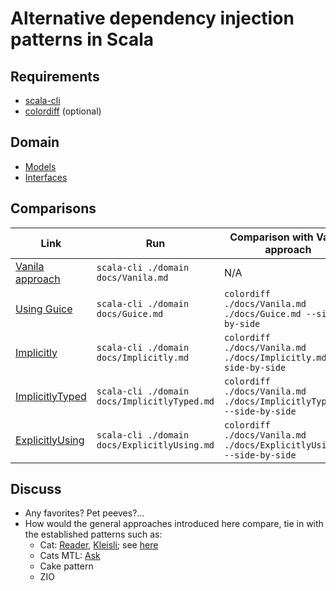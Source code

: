 # Alternative dependency injection patterns in Scala

## Requirements

- [scala-cli](https://scala-cli.virtuslab.org/install) 
- [colordiff](https://formulae.brew.sh/formula/colordiff) (optional)

## Domain

- [Models](domain/Models.scala)
- [Interfaces](domain/Interfaces.scala)

## Comparisons

| Link                                 | Run                                          | Comparison with Vanila approach                                |
|--------------------------------------|----------------------------------------------|----------------------------------------------------------------|
| [Vanila approach](docs/Vanila.md)     | `scala-cli ./domain docs/Vanila.md`          | N/A                                                            |
| [Using Guice](docs/Guice.md)          | `scala-cli ./domain docs/Guice.md`           | `colordiff ./docs/Vanila.md ./docs/Guice.md --side-by-side`      |
| [Implicitly](docs/Implicitly.md)      | `scala-cli ./domain docs/Implicitly.md`      | `colordiff ./docs/Vanila.md ./docs/Implicitly.md --side-by-side` |
| [ImplicitlyTyped](docs/ImplicitlyTyped.md) | `scala-cli ./domain docs/ImplicitlyTyped.md` | `colordiff ./docs/Vanila.md ./docs/ImplicitlyTyped.md --side-by-side` |
| [ExplicitlyUsing](docs/ExplicitlyUsing.md) | `scala-cli ./domain docs/ExplicitlyUsing.md` | `colordiff ./docs/Vanila.md ./docs/ExplicitlyUsing.md --side-by-side` |

## Discuss

- Any favorites? Pet peeves?... 
- How would the general approaches introduced here compare, tie in with the established patterns such as:
  - Cat: [Reader](https://typelevel.org/cats/api/cats/data/package$$Reader$.html), [Kleisli](https://typelevel.org/cats/datatypes/kleisli.html); see [here](https://stackoverflow.com/questions/29226560/is-it-just-a-coincidence-that-kleisli-readert-and-reader-are-the-same-in-scala) 
  - Cats MTL: [Ask](https://typelevel.org/cats-mtl/mtl-classes/ask.html)
  - Cake pattern
  - ZIO